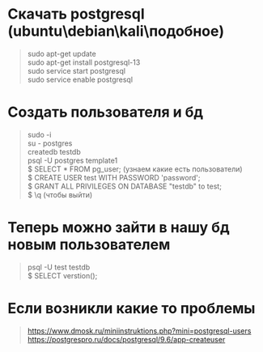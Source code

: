 # Скачать postgresql (ubuntu\debian\kali\подобное)
> sudo apt-get update  
> sudo apt-get install postgresql-13  
> sudo service start postgresql  
> sudo service enable postgresql  

# Создать пользователя и бд
> sudo -i  
> su - postgres  
> createdb testdb  
> psql -U postgres template1   
> $ SELECT * FROM pg_user; (узнаем какие есть пользователи)  
> $ CREATE USER test WITH PASSWORD 'password';  
> $ GRANT ALL PRIVILEGES ON DATABASE "testdb" to test;  
> $ \q  (чтобы выйти)  

# Теперь можно зайти в нашу бд новым пользователем  
> psql -U test testdb  
> $ SELECT verstion();  

# Если возникли какие то проблемы
> https://www.dmosk.ru/miniinstruktions.php?mini=postgresql-users  
> https://postgrespro.ru/docs/postgresql/9.6/app-createuser  